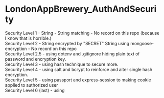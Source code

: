 # LondonAppBrewery_AuthAndSecurity
Security Level 1 - String - String matching - No record on this repo (because I know that is horrible.) <br>
Security Level 2 - String encrypted by "SECRET" String using mongoose-encryption - No record on this repo  <br>
Security Level 2.5 - using dotenv and .gitignore hiding plain text of password and encryption key. <br>
Security Level 3 - using hash technique to secure more. <br>
Security Level 4 - using salt and bcrypt to reinforce and alter single hash encryption. <br>
Security Level 5 - using passport and express-session to making cookie applied to authorized user <br>
Security Level 6 (last) - using
